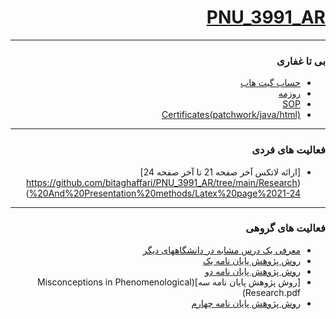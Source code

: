 <div dir="rtl">

# [PNU_3991_AR](https://github.com/AliRazavi-edu/PNU_3991_AR)
---------
### بی تا غفاری
 
- [حساب گیت هاب](https://github.com/bitaghaffari)
- [روزمه](https://bitaghaffari.github.io/)
- [SOP](https://bitaghaffari.github.io/SOP/)
- [Certificates(patchwork/java/html)](https://bitaghaffari.github.io/Certificates/)
---

### فعالیت های فردی

- [ارائه لاتکس آخر صفحه 21 تا آخر صفحه 24] (https://github.com/bitaghaffari/PNU_3991_AR/tree/main/Research%20And%20Presentation%20methods/Latex%20page%2021-24)

------------------
### فعالیت های گروهی

- [معرفی یک درس مشابه در دانشگاههای دیگر ](ShahidBeheshtiResearchAndPresentationmethodsIT.pdf)
- [روش پژوهش پایان نامه یک](ThesisForMethodology.pdf)
- [روش پژوهش پایان نامه دو](Dependabilityanalysisandrecoverysupportforsmartgrids.pdf)
- [روش پژوهش پایان نامه سه](Misconceptions in Phenomenological Research.pdf)
- [روش پژوهش پایان نامه چهارم](THERELATIONSHIPBETWEENINFORMED.pdf)
</div>

